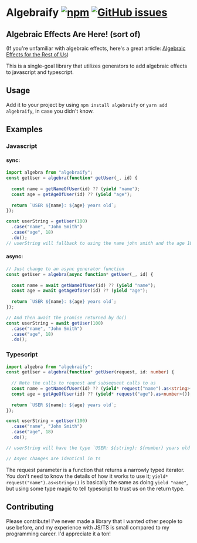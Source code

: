 # Algebraify [![npm](https://img.shields.io/npm/v/algebraify?style=for-the-badge)](https://www.npmjs.com/package/algebraify)  [![GitHub issues](https://img.shields.io/github/issues/protowalker/algebraify?style=for-the-badge)](https://github.com/Protowalker/algebraify/issues)

## Algebraic Effects Are Here! (sort of)

(If you're unfamiliar with algebraic effects, here's a great article: [Algebraic Effects for the Rest of Us](https://overreacted.io/algebraic-effects-for-the-rest-of-us/))

This is a single-goal library that utilizes generators to add algebraic effects to javascript and typescript.

## Usage
Add it to your project by using `npm install algebraify` or `yarn add algebraify`, in case you didn't know.

## Examples

### Javascript
#### sync:
```js
import algebra from "algebraify";
const getUser = algebra(function* getUser(_, id) {
  
  const name = getNameOfUser(id) ?? (yield "name");
  const age = getAgeOfUser(id) ?? (yield "age");
  
  return `USER ${name}: ${age} years old`;
});

const userString = getUser(100)
  .case("name", "John Smith")
  .case("age", 18)
  .do();
// userString will fallback to using the name john smith and the age 18 if those respective calls fail

```


#### async:
```js
// Just change to an async generator function
const getUser = algebra(async function* getUser(_, id) {
  
  const name = await getNameOfUser(id) ?? (yield "name");
  const age = await getAgeOfUser(id) ?? (yield "age");
  
  return `USER ${name}: ${age} years old`;
});

// And then await the promise returned by do()
const userString = await getUser(100)
  .case("name", "John Smith")
  .case("age", 18)
  .do();
```


### Typescript
```ts
import algebra from "algebraify";
const getUser = algebra(function* getUser(request, id: number) {
  
  // Note the calls to request and subsequent calls to as
  const name = getNameOfUser(id) ?? (yield* request("name").as<string>());
  const age = getAgeOfUser(id) ?? (yield* request("age").as<number>());
  
  return `USER ${name}: ${age} years old`;
});

const userString = getUser(100)
  .case("name", "John Smith")
  .case("age", 18)
  .do();

// userString will have the type `USER: ${string}: ${number} years old`

// Async changes are identical in ts
```

The request parameter is a function that returns a narrowly typed iterator. You don't need to know the details of how it works to use it; `yield* request("name").as<string>()` is basically the same as doing `yield "name"`, but using some type magic to tell typescript to trust us on the return type.


## Contributing
Please contribute! I've never made a library that I wanted other people to use before, and my experience with JS/TS is small compared to my programming career. I'd appreciate it a ton!

